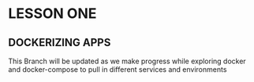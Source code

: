 # LESSON ONE
## DOCKERIZING APPS
This Branch will be updated as we make progress while exploring docker and docker-compose to pull in different services and environments
